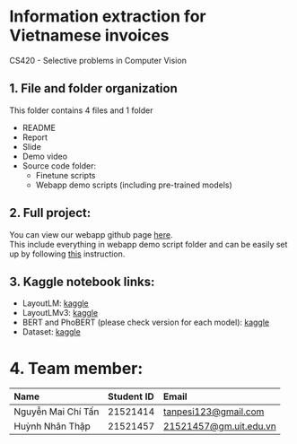 # Information extraction for Vietnamese invoices 
CS420 - Selective problems in Computer Vision 

## 1. File and folder organization
This folder contains 4 files and 1 folder
- README
- Report
- Slide
- Demo video
- Source code folder:
  - Finetune scripts
  - Webapp demo scripts (including pre-trained models)

## 2. Full project:
You can view our webapp github page [here](https://github.com/hnthap/invoice_extraction_webapp).  
This include everything in webapp demo script folder and can be easily set up by following [this](https://github.com/hnthap/invoice_extraction_webapp/blob/main/HOW.md) instruction.

## 3. Kaggle notebook links:
- LayoutLM: [kaggle](https://www.kaggle.com/code/gamind/layoutlm)
- LayoutLMv3: [kaggle](https://www.kaggle.com/code/gamind/layoutlm3)
- BERT and PhoBERT (please check version for each model): [kaggle](https://www.kaggle.com/code/gamind/ie-bert)
- Dataset: [kaggle](https://www.kaggle.com/datasets/domixi1989/vietnamese-receipts-mc-ocr-2021)

# 4. Team member:
| Name | Student ID | Email |
|:---|:---|:---
| Nguyễn Mai Chí Tấn | 21521414 | tanpesi123@gmail.com |
| Huỳnh Nhân Thập | 21521457 | 21521457@gm.uit.edu.vn |



